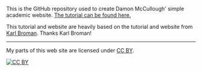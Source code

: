 This is the GitHub repository used to create Damon McCullough' simple academic website. [The tutorial can be found here.](http://marisacarlos.com/pages/create-simple-academic-website)

This tutorial and website are heavily based on the tutorial and website from [Karl Broman](http://kbroman.org). Thanks Karl Broman!

---

My parts of this web site are licensed under
[CC BY](http://creativecommons.org/licenses/by/3.0/).

[![CC BY](http://i.creativecommons.org/l/by/3.0/88x31.png)](http://creativecommons.org/licenses/by/3.0/)

